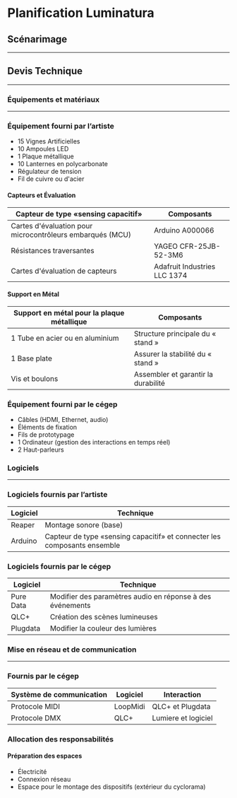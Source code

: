 # Planification Luminatura


## Scénarimage
---
## Devis Technique
---
### Équipements et matériaux
---
### Équipement fourni par l’artiste

- 15 Vignes Artificielles
- 10 Ampoules LED 
- 1 Plaque métallique 
- 10 Lanternes en polycarbonate
- Régulateur de tension
- Fil de cuivre ou d'acier

#### Capteurs et Évaluation

| Capteur de type «sensing capacitif»                       | Composants                   |
| --------------------------------------------------------- | ---------------------------- |
| Cartes d'évaluation pour microcontrôleurs embarqués (MCU) | Arduino A000066              |
| Résistances traversantes                                  | YAGEO CFR-25JB-52-3M6        |
| Cartes d'évaluation de capteurs                           | Adafruit Industries LLC 1374 |

#### Support en Métal

| Support en métal pour la plaque métallique | Composants                          |
| ------------------------------------------ | ----------------------------------- |
| 1 Tube en acier ou en aluminium            | Structure principale du « stand »   |
| 1 Base plate                               | Assurer la stabilité du « stand »   |
| Vis et boulons                             | Assembler et garantir la durabilité |

### Équipement fourni par le cégep

- Câbles (HDMI, Ethernet, audio)
- Éléments de fixation
- Fils de prototypage
- 1 Ordinateur (gestion des interactions en temps réel)
- 2 Haut-parleurs

### Logiciels
---
### Logiciels fournis par l’artiste
  
| Logiciel | Technique                                                                |
| -------- | ------------------------------------------------------------------------ |
| Reaper   | Montage sonore (base)                                                    |
| Arduino  | Capteur de type «sensing capacitif» et connecter les composants ensemble |

### Logiciels fournis par le cégep

| Logiciel  | Technique                                                 |
| --------- | --------------------------------------------------------- |
| Pure Data | Modifier des paramètres audio en réponse à des événements |
| QLC+      | Création des scènes lumineuses                            |
| Plugdata  | Modifier la couleur des lumières                          |

### Mise en réseau et de communication
---
### Fournis par le cégep

| Système de communication | Logiciel | Interaction         |
| ------------------------ | -------- | ------------------- |
| Protocole MIDI           | LoopMidi | QLC+ et Plugdata    |
| Protocole DMX            | QLC+     | Lumiere et logiciel |

### Allocation des responsabilités
#### Préparation des espaces

* Électricité
* Connexion réseau
* Espace pour le montage des dispositifs (extérieur du cyclorama)
